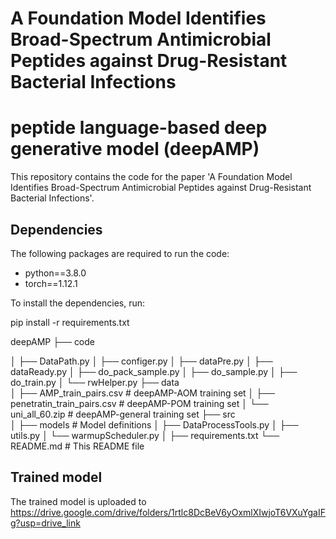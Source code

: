 # A Foundation Model Identifies Broad-Spectrum Antimicrobial Peptides against Drug-Resistant Bacterial Infections

# peptide language-based deep generative model (deepAMP)

This repository contains the code for the paper 'A Foundation Model Identifies Broad-Spectrum Antimicrobial Peptides against Drug-Resistant Bacterial Infections'.

## Dependencies

The following packages are required to run the code:

- python==3.8.0
- torch==1.12.1

To install the dependencies, run:

pip install -r requirements.txt

deepAMP
├── code

│   ├── DataPath.py
│   ├── configer.py
│   ├── dataPre.py
│   ├── dataReady.py
│   ├── do_pack_sample.py
│   ├── do_sample.py
│   ├── do_train.py
│   └── rwHelper.py
├── data                             
│   ├── AMP_train_pairs.csv           # deepAMP-AOM training set
│   ├── penetratin_train_pairs.csv    # deepAMP-POM training set
│   └── uni_all_60.zip                # deepAMP-general training set
├── src                               
│   ├── models                        # Model definitions
│   ├── DataProcessTools.py
│   ├── utils.py
│   └── warmupScheduler.py
│ 
├── requirements.txt
└── README.md                         # This README file

## Trained model
The trained model is uploaded to https://drive.google.com/drive/folders/1rtlc8DcBeV6yOxmlXIwjoT6VXuYgaIFg?usp=drive_link
